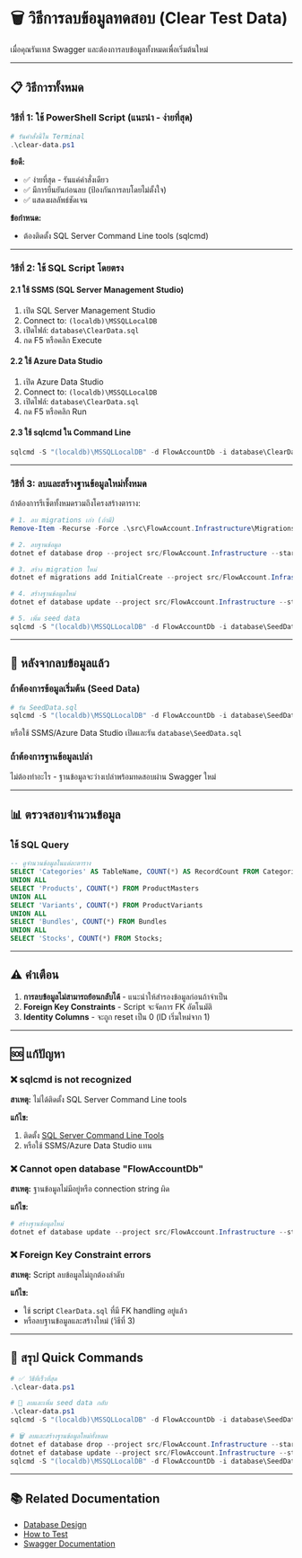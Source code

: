 # 🗑️ วิธีการลบข้อมูลทดสอบ (Clear Test Data)

เมื่อคุณรันเทส Swagger และต้องการลบข้อมูลทั้งหมดเพื่อเริ่มต้นใหม่

---

## 📋 วิธีการทั้งหมด

### **วิธีที่ 1: ใช้ PowerShell Script (แนะนำ - ง่ายที่สุด)**

```powershell
# รันคำสั่งนี้ใน Terminal
.\clear-data.ps1
```

**ข้อดี:**
- ✅ ง่ายที่สุด - รันแค่คำสั่งเดียว
- ✅ มีการยืนยันก่อนลบ (ป้องกันการลบโดยไม่ตั้งใจ)
- ✅ แสดงผลลัพธ์ชัดเจน

**ข้อกำหนด:**
- ต้องติดตั้ง SQL Server Command Line tools (sqlcmd)

---

### **วิธีที่ 2: ใช้ SQL Script โดยตรง**

#### 2.1 ใช้ SSMS (SQL Server Management Studio)

1. เปิด SQL Server Management Studio
2. Connect to: `(localdb)\MSSQLLocalDB`
3. เปิดไฟล์: `database\ClearData.sql`
4. กด F5 หรือคลิก Execute

#### 2.2 ใช้ Azure Data Studio

1. เปิด Azure Data Studio
2. Connect to: `(localdb)\MSSQLLocalDB`
3. เปิดไฟล์: `database\ClearData.sql`
4. กด F5 หรือคลิก Run

#### 2.3 ใช้ sqlcmd ใน Command Line

```powershell
sqlcmd -S "(localdb)\MSSQLLocalDB" -d FlowAccountDb -i database\ClearData.sql
```

---

### **วิธีที่ 3: ลบและสร้างฐานข้อมูลใหม่ทั้งหมด**

ถ้าต้องการรีเซ็ตทั้งหมดรวมถึงโครงสร้างตาราง:

```powershell
# 1. ลบ migrations เก่า (ถ้ามี)
Remove-Item -Recurse -Force .\src\FlowAccount.Infrastructure\Migrations

# 2. ลบฐานข้อมูล
dotnet ef database drop --project src/FlowAccount.Infrastructure --startup-project src/FlowAccount.API --force

# 3. สร้าง migration ใหม่
dotnet ef migrations add InitialCreate --project src/FlowAccount.Infrastructure --startup-project src/FlowAccount.API

# 4. สร้างฐานข้อมูลใหม่
dotnet ef database update --project src/FlowAccount.Infrastructure --startup-project src/FlowAccount.API

# 5. เพิ่ม seed data
sqlcmd -S "(localdb)\MSSQLLocalDB" -d FlowAccountDb -i database\SeedData.sql
```

---

## 🔄 หลังจากลบข้อมูลแล้ว

### ถ้าต้องการข้อมูลเริ่มต้น (Seed Data)

```powershell
# รัน SeedData.sql
sqlcmd -S "(localdb)\MSSQLLocalDB" -d FlowAccountDb -i database\SeedData.sql
```

หรือใช้ SSMS/Azure Data Studio เปิดและรัน `database\SeedData.sql`

### ถ้าต้องการฐานข้อมูลเปล่า

ไม่ต้องทำอะไร - ฐานข้อมูลจะว่างเปล่าพร้อมทดสอบผ่าน Swagger ใหม่

---

## 📊 ตรวจสอบจำนวนข้อมูล

### ใช้ SQL Query

```sql
-- ดูจำนวนข้อมูลในแต่ละตาราง
SELECT 'Categories' AS TableName, COUNT(*) AS RecordCount FROM Categories
UNION ALL
SELECT 'Products', COUNT(*) FROM ProductMasters
UNION ALL
SELECT 'Variants', COUNT(*) FROM ProductVariants
UNION ALL
SELECT 'Bundles', COUNT(*) FROM Bundles
UNION ALL
SELECT 'Stocks', COUNT(*) FROM Stocks;
```

---

## ⚠️ คำเตือน

1. **การลบข้อมูลไม่สามารถย้อนกลับได้** - แนะนำให้สำรองข้อมูลก่อนถ้าจำเป็น
2. **Foreign Key Constraints** - Script จะจัดการ FK อัตโนมัติ
3. **Identity Columns** - จะถูก reset เป็น 0 (ID เริ่มใหม่จาก 1)

---

## 🆘 แก้ปัญหา

### ❌ sqlcmd is not recognized

**สาเหตุ:** ไม่ได้ติดตั้ง SQL Server Command Line tools

**แก้ไข:**
1. ติดตั้ง [SQL Server Command Line Tools](https://docs.microsoft.com/en-us/sql/tools/sqlcmd-utility)
2. หรือใช้ SSMS/Azure Data Studio แทน

### ❌ Cannot open database "FlowAccountDb"

**สาเหตุ:** ฐานข้อมูลไม่มีอยู่หรือ connection string ผิด

**แก้ไข:**
```powershell
# สร้างฐานข้อมูลใหม่
dotnet ef database update --project src/FlowAccount.Infrastructure --startup-project src/FlowAccount.API
```

### ❌ Foreign Key Constraint errors

**สาเหตุ:** Script ลบข้อมูลไม่ถูกต้องลำดับ

**แก้ไข:**
- ใช้ script `ClearData.sql` ที่มี FK handling อยู่แล้ว
- หรือลบฐานข้อมูลและสร้างใหม่ (วิธีที่ 3)

---

## 🎯 สรุป Quick Commands

```powershell
# ✅ วิธีที่เร็วที่สุด
.\clear-data.ps1

# 🔄 ลบและเพิ่ม seed data กลับ
.\clear-data.ps1
sqlcmd -S "(localdb)\MSSQLLocalDB" -d FlowAccountDb -i database\SeedData.sql

# 🗑️ ลบและสร้างฐานข้อมูลใหม่ทั้งหมด
dotnet ef database drop --project src/FlowAccount.Infrastructure --startup-project src/FlowAccount.API --force
dotnet ef database update --project src/FlowAccount.Infrastructure --startup-project src/FlowAccount.API
sqlcmd -S "(localdb)\MSSQLLocalDB" -d FlowAccountDb -i database\SeedData.sql
```

---

## 📚 Related Documentation

- [Database Design](./DATABASE_DESIGN_DETAILED.md)
- [How to Test](./HOW_TO_TEST.md)
- [Swagger Documentation](./SWAGGER_DOCUMENTATION.md)
